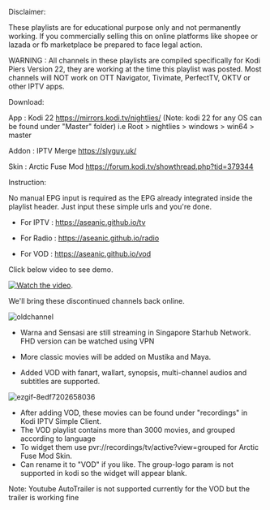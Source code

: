 Disclaimer:

These playlists are for educational purpose only and not permanently working. If you commercially selling this on online platforms like shopee or lazada or fb marketplace be prepared to face legal action.

WARNING : All channels in these playlists are compiled specifically for Kodi Piers Version 22, they are working at the time this playlist was posted. Most channels will NOT work on OTT Navigator, Tivimate, PerfectTV, OKTV or other IPTV apps. 

Download:

App : Kodi 22 https://mirrors.kodi.tv/nightlies/ 
(Note: kodi 22 for any OS can be found under "Master" folder) i.e Root > nightlies > windows > win64 > master

Addon : IPTV Merge https://slyguy.uk/

Skin : Arctic Fuse Mod https://forum.kodi.tv/showthread.php?tid=379344

Instruction:

No manual EPG input is required as the EPG already integrated inside the playlist header. Just input these simple urls and you're done. 

* For IPTV : https://aseanic.github.io/tv

* For Radio : https://aseanic.github.io/radio

* For VOD : https://aseanic.github.io/vod

Click below video to see demo.

[![Watch the video](https://github.com/user-attachments/assets/f6c83a46-2017-471d-ac76-b6eb950d913f)](https://www.dailymotion.com/video/x9j3g7k).

We'll bring these discontinued channels back online.

![oldchannel](https://github.com/user-attachments/assets/49f12b62-5633-4b6e-a588-814c8d97083f)
* Warna and Sensasi are still streaming in Singapore Starhub Network. FHD version can be watched using VPN
* More classic movies will be added on Mustika and Maya.

* Added VOD with fanart, wallart, synopsis, multi-channel audios and subtitles are supported.
  
![ezgif-8edf7202658036](https://github.com/user-attachments/assets/ab18ca78-44d0-44c2-9c11-7beed88c95e7)

* After adding VOD, these movies can be found under "recordings" in Kodi IPTV Simple Client.
* The VOD playlist contains more than 3000 movies, and grouped according to language
* To widget them use pvr://recordings/tv/active?view=grouped for Arctic Fuse Mod Skin. 
* Can rename it to "VOD" if you like. The group-logo param is not supported in kodi so the widget will appear blank.

Note: Youtube AutoTrailer is not supported currently for the VOD but the trailer is working fine
